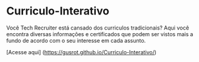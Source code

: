 # Curriculo-Interativo
Você Tech Recruiter está cansado dos curriculos tradicionais?
Aqui você encontra diversas informações e certificados que podem ser vistos mais a fundo de acordo com o seu interesse em cada assunto.

[Acesse aqui] (https://gusrot.github.io/Curriculo-Interativo/)
